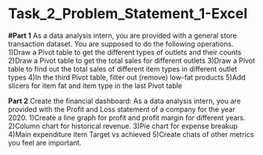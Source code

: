# Task_2_Problem_Statement_1-Excel

**#Part 1**
As a data analysis intern, you are provided with a general store transaction dataset. You are supposed to do the following operations.
1)Draw a Pivot table to get the different types of outlets and their counts
2)Draw a Pivot table to get the total sales for different outlets
3)Draw a Pivot table to find out the total sales of different item types in different outlet types
4)In the third Pivot table, filter out (remove) low-fat products 
5)Add slicers for item fat and item type in the last Pivot table

**Part 2**
Create the financial dashboard:
As a data analysis intern, you are provided with the Profit and Loss statement of a company for the year 2020.
1)Create a line graph for profit and profit margin for different years.
2)Column chart for historical revenue. 
3)Pie chart for expense breakup
4)Main expenditure item Target vs achieved
5)Create chats of other metrics you feel are important.
